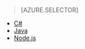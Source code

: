 > [AZURE.SELECTOR]
- [C#](../articles/iot-hub/iot-hub-csharp-csharp-c2d.md)
- [Java](../articles/iot-hub/iot-hub-java-java-c2d.md)
- [Node.js](../articles/iot-hub/iot-hub-node-node-c2d.md)

<!---HONumber=AcomDC_0706_2016-->